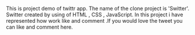   This is project demo of twittr app. The name of the clone project is 'Switter'. Switter created by using of HTML , CSS , JavaScript. In this project i have represented how  work like and comment .If  you would love the tweet you can like and comment here.
